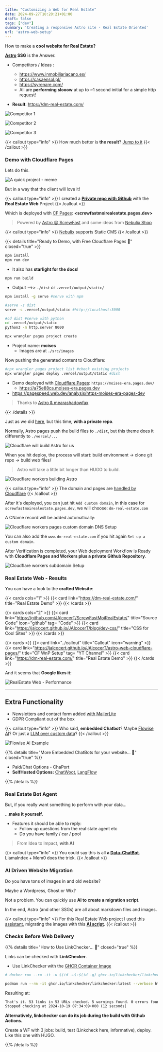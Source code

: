 ```yaml
---
title: "Customizing a Web for Real Estate"
date: 2024-09-27T10:20:21+01:00
draft: false
tags: ["dev"]
summary: 'Creating a responsive Astro site - Real Estate Oriented'
url: 'astro-web-setup'
---
```


How to make a **cool website for Real Estate?**

**[Astro](https://jalcocert.github.io/JAlcocerT/create-your-website/) SSG** is the Answer.

* Competitors / Ideas :
  * https://www.inmobiliariacano.es/
  * https://casaensol.pl/
  * https://syrenare.com/
  * All are **performing slooow** at up to ~1 second initial for a simple http request!
  
* **Result**: <https://dm-real-estate.com/>

![Competitor 1](/blog_img/web/success3-realestate/uptime-realestate-demo.png)

![Competitor 2](/blog_img/web/success3-realestate/uptime-casaensol.png)

![Competitor 3](/blog_img/web/success3-realestate/uptime-cano.png)

{{< callout type="info" >}}
How much better is **the result**? [Jump to it](#real-estate-web---results)
{{< /callout >}}



### Demo with Cloudflare Pages

Lets do this.

![A quick project - meme](/blog_img/memes/zinedine-zidane-materazzi.gif#center)

But in a way that the client will love it!

{{< callout type="info" >}}
I created a [**Private repo with Github**](https://github.com/JAlcocerT/ScrewFastMoiRealEstate) with the **Real Estate Web** Project
{{< /callout >}}

Which is deployed with [CF Pages](https://jalcocert.github.io/JAlcocerT/astro-web-cloudflare-pages/): **<screwfastmoirealestate.pages.dev>**


> Powered by [Astro 😍 ScrewFast](https://github.com/JAlcocerT/ScrewFast) and some ideas from [Nebulix Shop](https://nebulix.unfolding.io/shop/buy-me-a-cocktail/)

{{< callout type="info" >}}
[Nebulix](https://github.com/unfolding-io/nebulix) supports Static CMS
{{< /callout >}}

{{< details title="Ready to Demo, with Free Cloudflare Pages 📌" closed="true" >}}

```sh
npm install
npm run dev
```

* It also has **starlight for the docs**!

```sh
npm run build
```
* Output -->> `./dist` or `.vercel/output/static/`


```sh
npm install -g serve #serve with npm

#serve -s dist
serve -s .vercel/output/static #http://localhost:3000

#cd dist #serve with python
cd .vercel/output/static
python3 -m http.server 8000
```

```sh
npx wrangler pages project create
```

* Project name: **moises**
  * Images are at `./src/images`

Now pushing the generated content to Cloudflare:

```sh
#npx wrangler pages project list #check existing projects
npx wrangler pages deploy .vercel/output/static #dist 
```

* Demo deployed with [Cloudflare Pages](https://jalcocert.github.io/JAlcocerT/astro-web-cloudflare-pages/#setup-cloudflare-workers-and-pages): `https://moises-era.pages.dev/`
  * https://a75e88ca.moises-era.pages.dev
* https://pagespeed.web.dev/analysis/https-moises-era-pages-dev

> Thanks to [Astro & mearashadowfax](https://github.com/mearashadowfax/ScrewFast)

{{< /details >}}

Just as we did [here](https://jalcocert.github.io/JAlcocerT/astro-web-cloudflare-pages/#setup-cloudflare-workers-and-pages), but this time, **with a private repo**.

<!-- {{< callout type="warning" >}}
I had to create a separate project with the wrangler (belonging to the repo).
{{< /callout >}} -->


Normally, Astro pages push the build files to `./dist`, but this theme does it differently to `./vercel/...`

![Cloudflare will build Astro for us](/blog_img/web/success3-realestate/Cloudflare-BuildAstro.png)

When you hit deploy, the process will start: build environment -> clone git repo -> build web files/

> Astro will take a little bit longer than HUGO to build.

![Cloudflare workers building Astro](/blog_img/web/success3-realestate/Cloudflare-WorkersnPages-Astro.png)


{{< callout type="info" >}}
  The domain and pages are [handled by Cloudflare](https://jalcocert.github.io/JAlcocerT/astro-web-cloudflare-pages/)
{{< /callout >}}

After it's deployed, you can just hit `Add custom domain`, in this case for `screwfastmoirealestate.pages.dev`, we will choose: `dm-real-estate.com`

A CName record will be added automatically:

![Cloudflare workers pages custom domain DNS Setup](/blog_img/web/success3-realestate/RealEstate-DNS.png)

You can also add the `www.dm-real-estate.com` if you hit again `Set up a custom domain`.

After Verification is completed, your Web deployment Workflow is Ready with **Cloudflare Pages and Workers plus a private Github Repository**.

![Cloudflare workers subdomain Setup](/blog_img/web/success3-realestate/RealEstate-Domains.png)

### Real Estate Web - Results

You can have a look to the **crafted Website**:

{{< cards cols="1" >}}
  {{< card link="https://dm-real-estate.com/" title="Real Estate Demo" >}}
{{< /cards >}}

{{< cards cols="2" >}}
  {{< card link="https://github.com/JAlcocerT/ScrewFastMoiRealEstate/" title="Source Code" icon="github" tag= "Code" >}}
  {{< card link="https://jalcocert.github.io/JAlcocerT/blog/dev-css/" title="CSS for Cool Sites" >}}
{{< /cards >}}



{{< cards >}}
  {{< card link="../callout" title="Callout" icon="warning" >}}
  {{< card link="https://jalcocert.github.io/JAlcocerT/astro-web-cloudflare-pages/" title="CF WnP Setup" tag= "YT Channel" >}}
  {{< card link="https://dm-real-estate.com/" title="Real Estate Demo" >}}
{{< /cards >}}

<!-- 

* [Source Code](https://github.com/JAlcocerT/ScrewFastMoiRealEstate). -->

<!-- * [Source Code](https://github.com/IoTechCrafts/ScrewFastMoises). -->

And it seems that **Google likes it**:

![RealEstate Web - Performance](/blog_img/web/success3-realestate/RealEstate-Results.png)


---

## Extra Functionality

* Newsletters and contact form added [with MailerLite](https://jalcocert.github.io/JAlcocerT/blog/dev-forms/#mailerlite)
* GDPR Compliant out of the box

{{< callout type="info" >}}
Who said, **embedded Chatbot**? Maybe [Flowise AI](https://fossengineer.com/selfhosting-flowise-ai/)? Or just a [LLM over custom data](#real-estate-bot-agent)?
{{< /callout >}}

![Flowise AI Example](/blog_img/GenAI/pdf-flowise.png)

{{% details title="More Embedded ChatBots for your website... 🚀" closed="true" %}}

* Paid/Chat Options - ChaPort
* **SelfHosted Options:** [ChatWoot](https://fossengineer.com/selfhosting-chatwoot/), [LangFlow](https://fossengineer.com/free-open-source-chat-bots/)

{{% /details %}}

### Real Estate Bot Agent

But, if you really want something to perform with your data...

...**make it yourself**.

* Features it should be able to reply:
  * Follow up questions from the real state agent etc
  * Do you have family / car / pool

> From Idea to Impact, **with AI**


{{< callout type="info" >}}
You could say this is all **a [Data-ChatBot](https://github.com/JAlcocerT/Data-Chat)**. LlamaIndex + Mem0 does the trick.
{{< /callout >}}

<!-- 
Observability Platform for LLMs
  https://github.com/traceloop/openllmetry
  https://github.com/langfuse/langfuse
  
  Epam Dial + prometheus + grafana
  Or with LangSmith
Also DataDog - https://docs.datadoghq.com/llm_observability/ -->

<!-- Goals:
  • AI Gen
    LangChain
    LocalModels: with Docker
    From Streamlit to Chainlit / Gradio: https://pypi.org/project/gradio/
    LLMOps: MLFlow, Airflow, VectorDBs… Onboarding Guide - GenAI-X Innovation Team - EPAM Knowledge Base
      mlflow/mlflow: Open source platform for the machine learning lifecycle (github.com)
    GPT4-Turbo
  • V3 of ML trainnings - To include MLFlow
Airflow to start some job? -->

### AI Driven Website Migration

Do you have tons of images in and old website?

Maybe a Wordpress, Ghost or Wix?

Not a problem. You can quickly use **AI to create a migration script**.

In the end, Astro (and other SSGs) are all about markdown files and images.

{{< callout type="info" >}}
For this Real Estate Web project I used [this assistant](https://github.com/JAlcocerT/Streamlit-AIssistant/tree/main/Z_AIgents/WebMigrAItion), migrating the images with this [**AI script**](https://github.com/JAlcocerT/Streamlit-AIssistant/blob/main/Z_AIgents/WebMigrAItion/OpenAI_MigrateWebInfo_v2.py).
{{< /callout >}}

### Checks Before Web Delivery

{{% details title="How to Use LinkChecker... 🚀" closed="true" %}}

Links can be checked with **LinkChecker**.

* Use LinkChecker with the [GHCR Container Image](https://github.com/linkchecker/linkchecker/pkgs/container/linkchecker)

```sh
# docker run --rm -it -u $(id -u):$(id -g) ghcr.io/linkchecker/linkchecker:latest --verbose https://https://www.psikolognevinkeskin.com/

podman run --rm -it ghcr.io/linkchecker/linkchecker:latest --verbose https://www.psikolognevinkeskin.com/ > linkchecker_psyc.txt
```

Resulting at:

```txt
That's it. 53 links in 53 URLs checked. 5 warnings found. 0 errors found.
Stopped checking at 2024-10-19 07:34:09+000 (12 seconds)
```

**Alternatively, linkchecker can do its job during the build with Github Actions.**

Create a WF with 3 jobs: build, test (Linkcheck here, informative), deploy. Like this one with HUGO.

{{% /details %}}